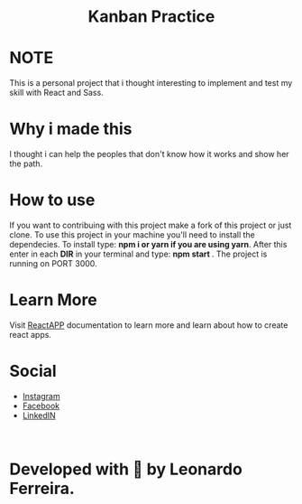 <h1 align="center"> Kanban Practice </h1>

# NOTE

This is a personal project that i thought interesting to implement and test my skill with React and Sass.

# Why i made this

I thought i can help the peoples that don't know how it works and show her the path.

# How to use

If you want to contribuing with this project make a fork of this project or just clone. To use this project in your machine you'll need to install the dependecies. To install type: <b> npm i or yarn if you are using yarn</b>. After this enter in each <b>DIR</b> in your terminal and type: <b> npm start </b>. The project is running on PORT 3000.

# Learn More
Visit [ReactAPP](https://reactjs.org) documentation to learn more and learn about how to create react apps.

# Social

- [Instagram](https://www.instagram.com/zinnlua/)
- [Facebook](https://www.facebook.com/ZinnLeo/)
- [LinkedIN](https://www.linkedin.com/in/leonardo-ferreira-253a60173/)

<br>

# Developed with 💜 by Leonardo Ferreira.
